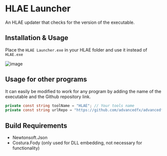 # HLAE Launcher

An HLAE updater that checks for the version of the executable.

## Installation & Usage
Place the `HLAE Launcher.exe` in your HLAE folder and use it instead of `HLAE.exe`

![image](https://github.com/Devostated/HLAELauncher/assets/30211694/87d314b6-0dd7-40f6-8d79-20a8f9693790)

## Usage for other programs
It can easily be modified to work for any program by adding the name of the executable and the Github repository link.
```cs
private const string toolName = "HLAE"; // Your tools name
private const string urlRepo = "https://github.com/advancedfx/advancedfx"; // Link to the repository
```

## Build Requirements
- Newtonsoft.Json
- Costura.Fody (only used for DLL embedding, not necessary for functionality)
